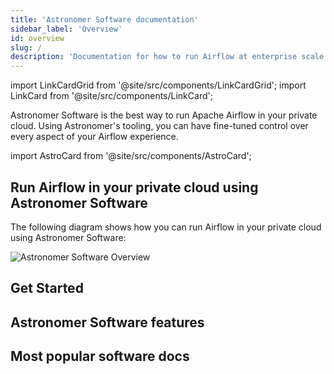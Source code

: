 ```yaml
---
title: 'Astronomer Software documentation'
sidebar_label: 'Overview'
id: overview
slug: /
description: 'Documentation for how to run Airflow at enterprise scale with Astronomer Software.'
---
```

import LinkCardGrid from '@site/src/components/LinkCardGrid';
import LinkCard from '@site/src/components/LinkCard';

<p class="DocItem__header-description">Astronomer Software is the best way to run Apache Airflow in your private cloud. Using Astronomer's tooling, you can have fine-tuned control over every aspect of your Airflow experience.</p>

import AstroCard from '@site/src/components/AstroCard';

<AstroCard />

## Run Airflow in your private cloud using Astronomer Software

The following diagram shows how you can run Airflow in your private cloud using Astronomer Software:

![Astronomer Software Overview](https://assets2.astronomer.io/main/enterpriseArchitecture.svg)

## Get Started
<LinkCardGrid>
  <LinkCard truncate label="Installation guides" description="Step-by-step guides to install the system on your cloud service." href="/astro/cli/release-notes" />
  <LinkCard truncate label="Customizing your installation" description="Explore guides for most common customizations." href="/astro/cli/install-cli" />
  <LinkCard truncate label="Administration" description="There are many tools for administering Astronomer" href="/astro/cli/reference" />
</LinkCardGrid>

## Astronomer Software features
<LinkCardGrid>
  <LinkCard label="Push-button Deployments" description="Deploy an instance of Apache Airflow wih the push of a button." />
  <LinkCard label="Role-based access control" description="(RBAC) for configurable and secure user management." />
  <LinkCard label="Configurations via Helm" description="Cloud, network, third party provider, and system component configurations via Helm" />
  <LinkCard label="Grafana & Kibana integrations" description="System logging, monitoring, and alerts via Grafana and Kibana" />
  <LinkCard label="Docker images" description="Astronomer Certified and Astro Runtime,a differentiated data orchestration experience." />
</LinkCardGrid>

## Most popular software docs
<LinkCardGrid>
  <LinkCard truncate label="Lorem Ipsum" description="Lorem ipsum dolor sit amet, consectetur adipiscing elit, sed do eiusmod tempor incididunt ut labore et dolore magna aliqua. Ut enim ad minim veniam, quis nostrud." href="/astro/cli/release-notes" />
  <LinkCard truncate label="Lorem Ipsum" description="Lorem ipsum dolor sit amet, consectetur adipiscing elit, sed do eiusmod tempor incididunt ut labore et dolore magna aliqua. Ut enim ad minim veniam, quis nostrud." href="/astro/cli/install-cli" />
  <LinkCard truncate label="Lorem Ipsum" description="Lorem ipsum dolor sit amet, consectetur adipiscing elit, sed do eiusmod tempor incididunt ut labore et dolore magna aliqua. Ut enim ad minim veniam, quis nostrud." href="/astro/cli/reference" />
</LinkCardGrid>
